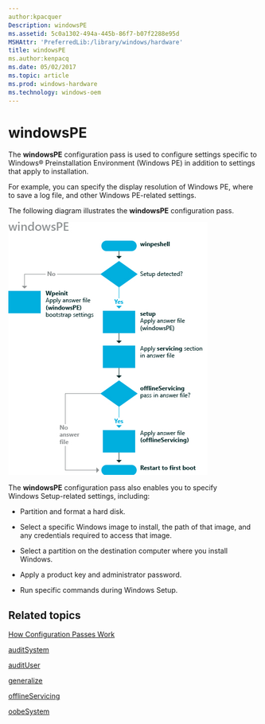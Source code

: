 ```yaml
---
author:kpacquer
Description: windowsPE
ms.assetid: 5c0a1302-494a-445b-86f7-b07f2288e95d
MSHAttr: 'PreferredLib:/library/windows/hardware'
title: windowsPE
ms.author:kenpacq
ms.date: 05/02/2017
ms.topic: article
ms.prod: windows-hardware
ms.technology: windows-oem
---
```


# windowsPE


The **windowsPE** configuration pass is used to configure settings specific to Windows® Preinstallation Environment (Windows PE) in addition to settings that apply to installation.

For example, you can specify the display resolution of Windows PE, where to save a log file, and other Windows PE-related settings.

The following diagram illustrates the **windowsPE** configuration pass.

![windowspe configuration pass](images/dep-win8-l-winpeconfigpass.jpg)

The **windowsPE** configuration pass also enables you to specify Windows Setup-related settings, including:

-   Partition and format a hard disk.

-   Select a specific Windows image to install, the path of that image, and any credentials required to access that image.

-   Select a partition on the destination computer where you install Windows.

-   Apply a product key and administrator password.

-   Run specific commands during Windows Setup.

## <span id="related_topics"></span>Related topics


[How Configuration Passes Work](how-configuration-passes-work.md)

[auditSystem](auditsystem.md)

[auditUser](audituser.md)

[generalize](generalize.md)

[offlineServicing](offlineservicing.md)

[oobeSystem](oobesystem.md)

 

 






